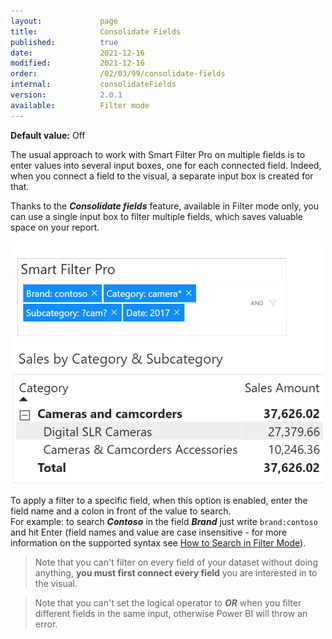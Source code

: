 ```yaml
---
layout:             page
title:              Consolidate Fields
published:          true
date:               2021-12-16
modified:           2021-12-16
order:              /02/03/99/consolidate-fields
internal:           consolidateFields
version:            2.0.1
available:          Filter mode
---
```

**Default value:** Off

The usual approach to work with Smart Filter Pro on multiple fields is to enter values into several input boxes, one for each connected field. Indeed, when you connect a field to the visual, a separate input box is created for that.

Thanks to the ***Consolidate fields*** feature, available in Filter mode only, you can use a single input box to filter multiple fields, which saves valuable space on your report.

<img src="images/consolidate-fields.png" width="500">

To apply a filter to a specific field, when this option is enabled, enter the field name and a colon in front of the value to search.  
For example: to search ***Contoso*** in the field ***Brand*** just write `brand:contoso` and hit Enter (field names and value are case insensitive - for more information on the supported syntax see [How to Search in Filter Mode](filter#how-to-search)).

> Note that you can't filter on every field of your dataset without doing anything, **you must first connect every field** you are interested in to the visual.

> Note that you can't set the logical operator to ***OR*** when you filter different fields in the same input, otherwise Power BI will throw an error.